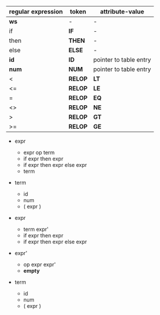 | regular expression | token | attribute-value |
|  --- | --- | --- |
| **ws** | - | - |
| if | **IF** | - |
| then | **THEN** | - |
| else | **ELSE** | - |
| **id** | **ID** | pointer to table entry |
| **num** | **NUM** | pointer to table entry |
| < | **RELOP** | **LT** |
| <= | **RELOP** | **LE** |
| = | **RELOP** | **EQ** |
| <> | **RELOP** | **NE** |
| > | **RELOP** | **GT** |
| >= | **RELOP** | **GE** |

- expr
  - expr op term  
  - if expr then expr
  - if expr then expr else expr
  - term
- term
  - id
  - num
  - ( expr )





- expr
  - term expr'  
  - if expr then expr  
  - if expr then expr else expr  
- expr'
  - op expr expr'  
  - **empty**  
- term
  - id 
  - num 
  - ( expr )
